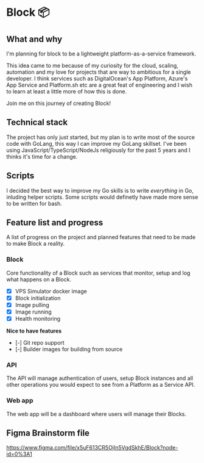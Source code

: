 # Block 📦

## What and why
I'm planning for block to be a lightweight platform-as-a-service framework. 

This idea came to me because of my curiosity for the cloud, scaling, automation and my love for projects that are way to ambitious for a single developer. 
I think services such as DigitalOcean's App Platform, Azure's App Service and Platform.sh etc are a great feat of engineering and I wish to learn at least a little more of how this is done.

Join me on this journey of creating Block!

## Technical stack
The project has only just started, but my plan is to write most of the source code with GoLang, this way I can improve my GoLang skillset. I've been using JavaScript/TypeScript/NodeJs religiously for the past 5 years and I thinks it's time for a change.

## Scripts
I decided the best way to improve my Go skills is to write *everything* in Go, inluding helper scripts. Some scripts would definetly have made more sense to be written for bash.

## Feature list and progress
A list of progress on the project and planned features that need to be made to make Block a reality.

### Block
Core functionality of a Block such as services that monitor, setup and log what happens on a Block.

- [x] VPS Simulator docker image
- [x] Block initialization
- [X] Image pulling
- [X] Image running
- [X] Health monitoring

**Nice to have features**
- [-] Git repo support
- [-] Builder images for building from source

### API
The API will manage authentication of users, setup Block instances and all other operations you would expect to see from a Platform as a Service API.

### Web app
The web app will be a dashboard where users will manage their Blocks.

## Figma Brainstorm file
https://www.figma.com/file/x5uF613CR5OjIn5VgdSkhE/Block?node-id=0%3A1
